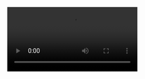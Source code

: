 <!DOCTYPE html>
<html lang="en">
<head>
    <meta charset="UTF-8">
    <title>Title</title>
</head>
<body>
<video width="300" src="images/第二周-第14章节-Python3.5-本周作业-购物车优化.avi" controls></video>
</body>
</html>